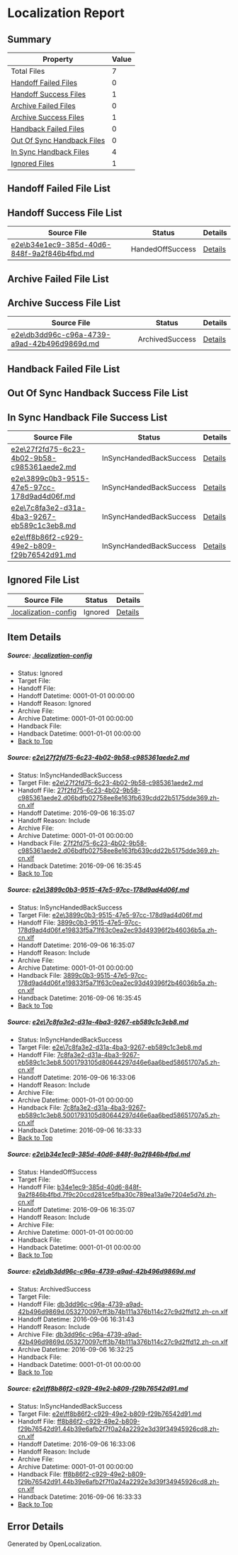# <a name='report-top'></a> Localization Report

## Summary
 Property | Value 
 -------- | ----- 
 Total Files | 7
[ Handoff Failed Files ](#handoff-failed-list)| 0
[ Handoff Success Files ](#handoff-success-list)| 1
[ Archive Failed Files ](#archive-failed-list)| 0
[ Archive Success Files ](#archive-success-list)| 1
[ Handback Failed Files ](#handback-failed-list)| 0
[ Out Of Sync Handback Files ](#outofsync-handback-success-list)| 0
[ In Sync Handback Files ](#insync-handback-success-list)| 4
[ Ignored Files ](#ignored-list)| 1

## <a name='handoff-failed-list'></a> Handoff Failed File List

## <a name='handoff-success-list'></a> Handoff Success File List
 Source File | Status | Details 
 ----------- | ------ | ------- 
 [e2e\b34e1ec9-385d-40d6-848f-9a2f846b4fbd.md](https://github.com/OpenLocalizationTestOrg/ol-test0/blob/9211a58aaf41bef7ff542636850fe6e27fa542f4/e2e/b34e1ec9-385d-40d6-848f-9a2f846b4fbd.md) | HandedOffSuccess | [Details](#aa57eb797c84f414c3f29732053b703abf63050d4)

## <a name='archive-failed-list'></a> Archive Failed File List

## <a name='archive-success-list'></a> Archive Success File List
 Source File | Status | Details 
 ----------- | ------ | ------- 
 [e2e\db3dd96c-c96a-4739-a9ad-42b496d9869d.md](https://github.com/OpenLocalizationTestOrg/ol-test0/blob/49e2b5f78f6be25e8d87f323aae1e1783a5f4175/e2e/db3dd96c-c96a-4739-a9ad-42b496d9869d.md) | ArchivedSuccess | [Details](#217cf65ae1a89611e2eaac3e91446958c3e43bb05)

## <a name='handback-failed-list'></a> Handback Failed File List

## <a name='outofsync-handback-success-list'></a> Out Of Sync Handback Success File List

## <a name='insync-handback-success-list'></a> In Sync Handback File Success List
 Source File | Status | Details 
 ----------- | ------ | ------- 
 [e2e\27f2fd75-6c23-4b02-9b58-c985361aede2.md](https://github.com/OpenLocalizationTestOrg/ol-test0/blob/77db8e414aa577bd929e1a75f9a02176bea4d0f3/e2e/27f2fd75-6c23-4b02-9b58-c985361aede2.md) | InSyncHandedBackSuccess | [Details](#bb64d00343b99d9d496a0179229c75fbebab97891)
 [e2e\3899c0b3-9515-47e5-97cc-178d9ad4d06f.md](https://github.com/OpenLocalizationTestOrg/ol-test0/blob/1feeb382717a0dffc02f6611054d27b3e1563b7d/e2e/3899c0b3-9515-47e5-97cc-178d9ad4d06f.md) | InSyncHandedBackSuccess | [Details](#ae8c00046df976be8d8b464078a6349666a00db42)
 [e2e\7c8fa3e2-d31a-4ba3-9267-eb589c1c3eb8.md](https://github.com/OpenLocalizationTestOrg/ol-test0/blob/3185220133cd6a3ad2d8df1c3733d1044f21eb9a/e2e/7c8fa3e2-d31a-4ba3-9267-eb589c1c3eb8.md) | InSyncHandedBackSuccess | [Details](#6880f3b1988ce0dfac474ef240acd17f23d20a243)
 [e2e\ff8b86f2-c929-49e2-b809-f29b76542d91.md](https://github.com/OpenLocalizationTestOrg/ol-test0/blob/3185220133cd6a3ad2d8df1c3733d1044f21eb9a/e2e/ff8b86f2-c929-49e2-b809-f29b76542d91.md) | InSyncHandedBackSuccess | [Details](#80c03107bd8b340e9b29bdd6f853dd81ff8ddb6c6)

## <a name='ignored-list'></a> Ignored File List
 Source File | Status | Details 
 ----------- | ------ | ------- 
 [.localization-config](https://github.com/OpenLocalizationTestOrg/ol-test0/blob/77db8e414aa577bd929e1a75f9a02176bea4d0f3/.localization-config) | Ignored | [Details](#3d4f252ac210baf56311d7e97dcc2db10974dbd20)

## Item Details
##### <a name='3d4f252ac210baf56311d7e97dcc2db10974dbd20'></a> Source: [.localization-config](https://github.com/OpenLocalizationTestOrg/ol-test0/blob/77db8e414aa577bd929e1a75f9a02176bea4d0f3/.localization-config)
* Status: Ignored
* Target File: 
* Handoff File: 
* Handoff Datetime: 0001-01-01 00:00:00
* Handoff Reason: Ignored
* Archive File: 
* Archive Datetime: 0001-01-01 00:00:00
* Handback File: 
* Handback Datetime: 0001-01-01 00:00:00
* [Back to Top](#report-top)

##### <a name='bb64d00343b99d9d496a0179229c75fbebab97891'></a> Source: [e2e\27f2fd75-6c23-4b02-9b58-c985361aede2.md](https://github.com/OpenLocalizationTestOrg/ol-test0/blob/77db8e414aa577bd929e1a75f9a02176bea4d0f3/e2e/27f2fd75-6c23-4b02-9b58-c985361aede2.md)
* Status: InSyncHandedBackSuccess
* Target File: [e2e\27f2fd75-6c23-4b02-9b58-c985361aede2.md](https://github.com/OpenLocalizationTestOrg/ol-test0-zhcn/blob/8ab17e9b3c861db0a8f2988cc95e7db606e475a5/e2e/27f2fd75-6c23-4b02-9b58-c985361aede2.md)
* Handoff File: [27f2fd75-6c23-4b02-9b58-c985361aede2.d06bdfb02758ee8e163fb639cdd22b5175dde369.zh-cn.xlf](https://github.com/OpenLocalizationTestOrg/ol-test0-handoff/blob/638ed8a271c940b2b0c0e3e824af40c99a640c6e/ol-handoff/OpenLocalizationTestOrg/ol-test0-zhcn/ci/mt/27f2fd75-6c23-4b02-9b58-c985361aede2.d06bdfb02758ee8e163fb639cdd22b5175dde369.zh-cn.xlf)
* Handoff Datetime: 2016-09-06 16:35:07
* Handoff Reason: Include
* Archive File: 
* Archive Datetime: 0001-01-01 00:00:00
* Handback File: [27f2fd75-6c23-4b02-9b58-c985361aede2.d06bdfb02758ee8e163fb639cdd22b5175dde369.zh-cn.xlf](https://github.com/OpenLocalizationTestOrg/ol-test0-handback/blob/c4ec6956afe2e34bc1844375f667d8c457797d4b/ol-handback/OpenLocalizationTestOrg/ol-test0-zhcn/ci/mt/27f2fd75-6c23-4b02-9b58-c985361aede2.d06bdfb02758ee8e163fb639cdd22b5175dde369.zh-cn.xlf)
* Handback Datetime: 2016-09-06 16:35:45
* [Back to Top](#report-top)

##### <a name='ae8c00046df976be8d8b464078a6349666a00db42'></a> Source: [e2e\3899c0b3-9515-47e5-97cc-178d9ad4d06f.md](https://github.com/OpenLocalizationTestOrg/ol-test0/blob/1feeb382717a0dffc02f6611054d27b3e1563b7d/e2e/3899c0b3-9515-47e5-97cc-178d9ad4d06f.md)
* Status: InSyncHandedBackSuccess
* Target File: [e2e\3899c0b3-9515-47e5-97cc-178d9ad4d06f.md](https://github.com/OpenLocalizationTestOrg/ol-test0-zhcn/blob/8ab17e9b3c861db0a8f2988cc95e7db606e475a5/e2e/3899c0b3-9515-47e5-97cc-178d9ad4d06f.md)
* Handoff File: [3899c0b3-9515-47e5-97cc-178d9ad4d06f.e19833f5a71f63c0ea2ec93d49396f2b46036b5a.zh-cn.xlf](https://github.com/OpenLocalizationTestOrg/ol-test0-handoff/blob/638ed8a271c940b2b0c0e3e824af40c99a640c6e/ol-handoff/OpenLocalizationTestOrg/ol-test0-zhcn/ci/mt/3899c0b3-9515-47e5-97cc-178d9ad4d06f.e19833f5a71f63c0ea2ec93d49396f2b46036b5a.zh-cn.xlf)
* Handoff Datetime: 2016-09-06 16:35:07
* Handoff Reason: Include
* Archive File: 
* Archive Datetime: 0001-01-01 00:00:00
* Handback File: [3899c0b3-9515-47e5-97cc-178d9ad4d06f.e19833f5a71f63c0ea2ec93d49396f2b46036b5a.zh-cn.xlf](https://github.com/OpenLocalizationTestOrg/ol-test0-handback/blob/c4ec6956afe2e34bc1844375f667d8c457797d4b/ol-handback/OpenLocalizationTestOrg/ol-test0-zhcn/ci/mt/3899c0b3-9515-47e5-97cc-178d9ad4d06f.e19833f5a71f63c0ea2ec93d49396f2b46036b5a.zh-cn.xlf)
* Handback Datetime: 2016-09-06 16:35:45
* [Back to Top](#report-top)

##### <a name='6880f3b1988ce0dfac474ef240acd17f23d20a243'></a> Source: [e2e\7c8fa3e2-d31a-4ba3-9267-eb589c1c3eb8.md](https://github.com/OpenLocalizationTestOrg/ol-test0/blob/3185220133cd6a3ad2d8df1c3733d1044f21eb9a/e2e/7c8fa3e2-d31a-4ba3-9267-eb589c1c3eb8.md)
* Status: InSyncHandedBackSuccess
* Target File: [e2e\7c8fa3e2-d31a-4ba3-9267-eb589c1c3eb8.md](https://github.com/OpenLocalizationTestOrg/ol-test0-zhcn/blob/d5a3c1d02144607d56f4195193c22bc68f58abdb/e2e/7c8fa3e2-d31a-4ba3-9267-eb589c1c3eb8.md)
* Handoff File: [7c8fa3e2-d31a-4ba3-9267-eb589c1c3eb8.5001793105d80644297d46e6aa6bed58651707a5.zh-cn.xlf](https://github.com/OpenLocalizationTestOrg/ol-test0-handoff/blob/cb8247a0557f8b0081a66b5bf1df8c53c371a5a1/ol-handoff/OpenLocalizationTestOrg/ol-test0-zhcn/ci/7c8fa3e2-d31a-4ba3-9267-eb589c1c3eb8.5001793105d80644297d46e6aa6bed58651707a5.zh-cn.xlf)
* Handoff Datetime: 2016-09-06 16:33:06
* Handoff Reason: Include
* Archive File: 
* Archive Datetime: 0001-01-01 00:00:00
* Handback File: [7c8fa3e2-d31a-4ba3-9267-eb589c1c3eb8.5001793105d80644297d46e6aa6bed58651707a5.zh-cn.xlf](https://github.com/OpenLocalizationTestOrg/ol-test0-handback/blob/163b9fe622a978cae3a680d1f4259a7a781c57fc/ol-handback/OpenLocalizationTestOrg/ol-test0-zhcn/ci/7c8fa3e2-d31a-4ba3-9267-eb589c1c3eb8.5001793105d80644297d46e6aa6bed58651707a5.zh-cn.xlf)
* Handback Datetime: 2016-09-06 16:33:33
* [Back to Top](#report-top)

##### <a name='aa57eb797c84f414c3f29732053b703abf63050d4'></a> Source: [e2e\b34e1ec9-385d-40d6-848f-9a2f846b4fbd.md](https://github.com/OpenLocalizationTestOrg/ol-test0/blob/9211a58aaf41bef7ff542636850fe6e27fa542f4/e2e/b34e1ec9-385d-40d6-848f-9a2f846b4fbd.md)
* Status: HandedOffSuccess
* Target File: 
* Handoff File: [b34e1ec9-385d-40d6-848f-9a2f846b4fbd.7f9c20ccd281ce5fba30c789ea13a9e7204e5d7d.zh-cn.xlf](https://github.com/OpenLocalizationTestOrg/ol-test0-handoff/blob/638ed8a271c940b2b0c0e3e824af40c99a640c6e/ol-handoff/OpenLocalizationTestOrg/ol-test0-zhcn/ci/mt/b34e1ec9-385d-40d6-848f-9a2f846b4fbd.7f9c20ccd281ce5fba30c789ea13a9e7204e5d7d.zh-cn.xlf)
* Handoff Datetime: 2016-09-06 16:35:07
* Handoff Reason: Include
* Archive File: 
* Archive Datetime: 0001-01-01 00:00:00
* Handback File: 
* Handback Datetime: 0001-01-01 00:00:00
* [Back to Top](#report-top)

##### <a name='217cf65ae1a89611e2eaac3e91446958c3e43bb05'></a> Source: [e2e\db3dd96c-c96a-4739-a9ad-42b496d9869d.md](https://github.com/OpenLocalizationTestOrg/ol-test0/blob/49e2b5f78f6be25e8d87f323aae1e1783a5f4175/e2e/db3dd96c-c96a-4739-a9ad-42b496d9869d.md)
* Status: ArchivedSuccess
* Target File: 
* Handoff File: [db3dd96c-c96a-4739-a9ad-42b496d9869d.053270097cff3b74b111a376b114c27c9d2ffd12.zh-cn.xlf](https://github.com/OpenLocalizationTestOrg/ol-test0-handoff/blob/c7e875d42dc055d756655f250947e9f00ae9386a/ol-handoff/OpenLocalizationTestOrg/ol-test0-zhcn/ci/ht/db3dd96c-c96a-4739-a9ad-42b496d9869d.053270097cff3b74b111a376b114c27c9d2ffd12.zh-cn.xlf)
* Handoff Datetime: 2016-09-06 16:31:43
* Handoff Reason: Include
* Archive File: [db3dd96c-c96a-4739-a9ad-42b496d9869d.053270097cff3b74b111a376b114c27c9d2ffd12.zh-cn.xlf](https://github.com/OpenLocalizationTestOrg/ol-test0-handoff/blob/74888b93b764677e8de515e4080b39fcf23f9677/ol-archive/OpenLocalizationTestOrg/ol-test0-zhcn/ci/ht/db3dd96c-c96a-4739-a9ad-42b496d9869d.053270097cff3b74b111a376b114c27c9d2ffd12.zh-cn.xlf)
* Archive Datetime: 2016-09-06 16:32:25
* Handback File: 
* Handback Datetime: 0001-01-01 00:00:00
* [Back to Top](#report-top)

##### <a name='80c03107bd8b340e9b29bdd6f853dd81ff8ddb6c6'></a> Source: [e2e\ff8b86f2-c929-49e2-b809-f29b76542d91.md](https://github.com/OpenLocalizationTestOrg/ol-test0/blob/3185220133cd6a3ad2d8df1c3733d1044f21eb9a/e2e/ff8b86f2-c929-49e2-b809-f29b76542d91.md)
* Status: InSyncHandedBackSuccess
* Target File: [e2e\ff8b86f2-c929-49e2-b809-f29b76542d91.md](https://github.com/OpenLocalizationTestOrg/ol-test0-zhcn/blob/d5a3c1d02144607d56f4195193c22bc68f58abdb/e2e/ff8b86f2-c929-49e2-b809-f29b76542d91.md)
* Handoff File: [ff8b86f2-c929-49e2-b809-f29b76542d91.44b39e6afb2f7f0a24a2292e3d39f34945926cd8.zh-cn.xlf](https://github.com/OpenLocalizationTestOrg/ol-test0-handoff/blob/cb8247a0557f8b0081a66b5bf1df8c53c371a5a1/ol-handoff/OpenLocalizationTestOrg/ol-test0-zhcn/ci/ff8b86f2-c929-49e2-b809-f29b76542d91.44b39e6afb2f7f0a24a2292e3d39f34945926cd8.zh-cn.xlf)
* Handoff Datetime: 2016-09-06 16:33:06
* Handoff Reason: Include
* Archive File: 
* Archive Datetime: 0001-01-01 00:00:00
* Handback File: [ff8b86f2-c929-49e2-b809-f29b76542d91.44b39e6afb2f7f0a24a2292e3d39f34945926cd8.zh-cn.xlf](https://github.com/OpenLocalizationTestOrg/ol-test0-handback/blob/163b9fe622a978cae3a680d1f4259a7a781c57fc/ol-handback/OpenLocalizationTestOrg/ol-test0-zhcn/ci/ff8b86f2-c929-49e2-b809-f29b76542d91.44b39e6afb2f7f0a24a2292e3d39f34945926cd8.zh-cn.xlf)
* Handback Datetime: 2016-09-06 16:33:33
* [Back to Top](#report-top)


## Error Details

Generated by OpenLocalization.
